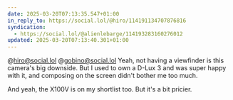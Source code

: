 ```yaml
---
date: 2025-03-20T07:13:35.547+01:00
in_reply_to: https://social.lol/@hiro/114191134707876816
syndication:
  - https://social.lol/@alienlebarge/114193283160276012
updated: 2025-03-20T07:13:40.301+01:00
---
```


@hiro@social.lol @gobino@social.lol Yeah, not having a viewfinder is this camera's big downside. But I used to own a D-Lux 3 and was super happy with it, and composing on the screen didn't bother me too much.

And yeah, the X100V is on my shortlist too. But it's a bit pricier.


